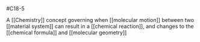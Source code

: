 #C18-5

A [[Chemistry]] concept governing when [[molecular motion]] between two [[material system]] can result in a [[chemical reaction]], and changes to the [[chemical formula]] and [[molecular geometry]]